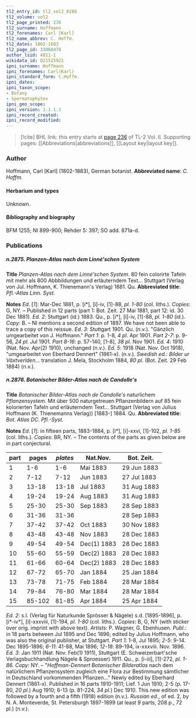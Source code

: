 ```yaml
---
tl2_entry_id: tl2_vol2_0288
tl2_volume: vol2
tl2_page_printed: 236
tl2_surname: Hoffmann
tl2_forenames: Carl [Karl]
tl2_name_abbrev: C. Hoffm.
tl2_dates: 1802-1883
tl2_page_id: 33068478
author_lsid: 4011-1
wikidata_id: Q21515921
ipni_surname: Hoffmann
ipni_forenames: Carl(Karl)
ipni_standard_form: C.Hoffm.
ipni_dates: 
ipni_taxon_scope: 
- Botany
- Spermatophytes
ipni_geo_scope: 
ipni_version: 1.1.1.1
ipni_record_created: 
ipni_record_modified:
---
```



> [!cite] BHL link: this entry starts at [page 236](https://www.biodiversitylibrary.org/page/33068478) of TL-2 Vol. II.
> Supporting pages: [[Abbreviations|abbreviations]], [[Layout key|layout key]].

### Author

Hoffmann, Carl \[Karl\] (1802-1883), German botanist. 
**Abbreviated name**: *C. Hoffm.*

#### Herbarium and types

Unknown.

#### Bibliography and biography

BFM 1255; NI 899-900; Rehder 5: 397; SO add. 871a-d.

### Publications

##### n.2875. Planzen-Atlas nach dem Linné'schen System

**Title**
*Planzen-Atlas nach dem Linné'schen System*. 80 fein colorirte Tafeln mit mehr als 800 Abbbildungen und erläuterndem Text... Stuttgart (Verlag von Jul. Hoffmann, K. Thienemann's Verlag) 1881. Qu.
**Abbreviated title**: *Pfl.-Atlas Linn. Syst.*

**Notes**
*Ed*. \[*1*\]: Mar-Dec 1881, p. \[i\*\], \[i\]-iv, \[1\]-88, *pl. 1-80* (col. liths.). *Copies*: G, NY. – Published in 12 parts (part 1: Bot. Zeit. 27 Mai 1881, part 12: id. 30 Dec 1881).
*Ed. 2*: Stuttgart (id.) 1883. Qu., p. \[i\*\], \[i\]-iv, \[1\]-88, *pl. 1-80* (id.). *Copy*: B. – NI mentions a second edition of 1897. We have not been able to trace a copy of this reissue.
*Ed. 3*: Stuttgart 1901. Qu. (n.v.). "Gänzlich umgearbeitet von J. Hoffmann."
*Part 1*: p. 1-8, *4 pl*. Apr 1901.
*Part 2-7*: p. 9-56, *24 pl*. Jul 1901.
*Part 8-16*: p. 57-140, \[1-8\], *38 pl*. Nov 1901.
*Ed. 4*: 1910 (Nat. Nov. Apr(2) 1910), unchanged (n.v.).
*Ed. 5*: 1918 (Nat. Nov. Oct 1918), "umgearbeitet von Eberhard Dennert" (1861-x). (n.v.).
*Swedish ed.: Bilder ur Växtverlden*... translation J. Mela, Stockholm 1884, *80 pl*. (Bot. Zeit. 29 Feb 1884) (n.v.).

##### n.2876. Botanischer Bilder-Atlas nach de Candolle's

**Title**
*Botanischer Bilder-Atlas nach de Candolle's* naturlichem *Pflanzensystem*. Mit über 500 naturgetreuen Pflanzenbildern auf 85 fein kolorierten Tafeln und erläuterndem Text... Stuttgart (Verlag von Julius Hoffmann (K. Thienemanns Verlag)) \[1883-\] 1884. Qu.
**Abbreviated title**: *Bot. Atlas DC. Pfl.-Syst.*

**Notes**
*Ed*. \[*1*\]: in fifteen parts, 1883-1884, p. \[i\*\], \[i\]-xxvi, \[1\]-102, *pl. 1-85* (col. liths.). *Copies*: BR, NY. – The contents of the parts as given below are in part conjectural.

|part	|pages	|*plates*	|Nat.Nov.	|Bot. Zeit.|
|---	|---	|---	|---	|---	|
|1	|1-6	|1-6	|Mai 1883	|29 Jun 1883|
|2	|7-12	|7-12	|Jun 1883	|27 Jul 1883|
|3	|13-18	|13-18	|Jul 1883	|31 Aug 1883|
|4	|19-24	|19-24	|Aug 1883	|31 Aug 1883|
|5	|25-30	|25-30	|Sep 1883	|28 Sep 1883|
|6	|31-36	|31-36	|	|28 Sep 1883|
|7	|37-42	|37-42	|Oct 1883	|30 Nov 1883|
|8	|43-48	|43-48	|Nov 1883	|28 Dec 1883|
|9	|49-54	|49-54	|Dec(1) 1883	|28 Dec 1883|
|10	|55-60	|55-59	|Dec(2) 1883	|28 Dec 1883|
|11	|61-66	|60-64	|Dec(2) 1883	|28 Dec 1883|
|12	|67-72	|65-70	|Jan 1884	|25 Jan 1884|
|13	|73-78	|71-75	|Feb 1884	|28 Mar 1884|
|14	|79-84	|76-80	|Mar 1884	|28 Mar 1884|
|15	|85-102	|81-85	|Apr 1884	|25 Apr 1884|

*Ed. 2*: s.l. (Verlag für Naturkunde Sprösser & Nägele) s.d. \[1895-1896\], p. \[i\*-iv\*\], \[i\]-xxxviii, \[1\]-194, *pl. 1-80* (col. liths.). *Copies*: B, G, NY (with sticker over orig. imprint with above text). *Artists*: P. Wagner, G. Ebenhusen.
*Publ*.: in 18 parts between Jul 1895 and Dec 1896; edited by Julius Hoffmann, who was also the original publisher, at Stuttgart.
*Part 1*: 1-8, Jul 1895; *2-5*: 9-14. Dec 1895-1896; *6-11*: 41-88, Mai 1896; *12-18*: 89-194, ix-xxxviii. Nov. 1896.
*Ed. 3*: Jan 1911 (Nat. Nov. Feb(1) 1911), Stuttgart (E. Schweizerbart'sche Verlagsbuchhandlung Nägele & Sproesser) 1911. Qu., p. \[i-iii\], \[1\]-272, *pl. 1-86.* *Copy*: NY. – "*Hoffman-Dennert Botanischer Bilderatlas* nach dem natürlichem Pflanzensystem zugleich eine Flora zur Bestimmung sämtlicher in Deutschland vorkommenden Pflanzen..." Newly edited by Eberhard Dennert (1861-x). Published in 16 parts 1910-1911; Lief. 1 Jun 1910; 2-5 (p. 17-80, *20 pl.*) Aug 1910; 6-13 (p. 81-224, *34 pl.*) Dec 1910. This new edition was followed by a fourth and a fifth (1918) edition (n.v.).
*Russian ed*., of ed. 2, by N. A. Monteverde, St. Petersburgh 1897-1899 (at least 9 parts, 208 p., 72 pl.) (n.v.).

